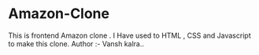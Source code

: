 # Amazon-Clone
This is frontend Amazon clone .
I Have used to HTML , CSS and Javascript to make this clone.
Author :- Vansh kalra..
